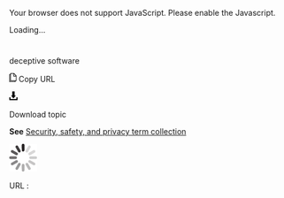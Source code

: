 Your browser does not support JavaScript. Please enable the Javascript.

Loading...

# 

deceptive software

![Copy URL](decrement_files/Copy.png)
Copy URL

![Download](decrement_files/Download.png)

Download topic

**See** [Security, safety, and privacy term collection](https://worldready.cloudapp.net/Styleguide/Read?id=2700&topicid=26894)

![In progress](decrement_files/activity-large.gif)

URL :
